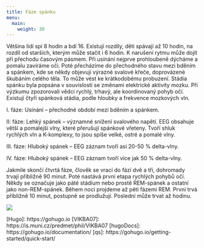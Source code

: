 ```yaml
---
title: Fáze spánku
menu:
  main:
    weight: 30
---
```


<p id="zdroj1">
</p>
<p id="zdroj2">
Většina lidí spí 8 hodin a bdí 16. Existují rozdíly, děti spávají až 10 hodin, na rozdíl od starších, kterým může stačit i 6 hodin. K narušení rytmu může dojít při přechodu časovým pásmem.
Při usínání nejprve prohloubeně dýcháme a pomalu zavíráme oči. Poté přecházíme do přechodného stavu mezi bděním a spánkem, kde se někdy objevují výrazné svalové křeče, doprovázené škubáním celého těla. To může vést ke krátkodobému probuzení. Stádia spánku byla popsána v souvislosti se změnami elektrické aktivity mozku. Při výzkumu zpozorovali vědci rychlý, trhavý, ale koordinovaný pohyb očí. Existují čtyři spánková stádia, podle hloubky a frekvence mozkových vln. 
<p>I. fáze: Usínání – přechodné období mezi bděním a spánkem.</p>
<p>II: fáze: Lehký spánek – významné snížení svalového napětí. EEG obsahuje větší a pomalejší vlny, které přerušují spánkové vřeteny. Tvoří shluk rychlých vln a K-komplexy, to jsou spíše velké, ostré a pomalé vlny.</p>
<p>III. fáze: Hluboký spánek – EEG záznam tvoří asi 20-50 % delta-vlny.</p>
<p>IV. fáze: Hluboký spánek – EEG záznam tvoří více jak 50 % delta-vlny.</p>
<p>Jakmile skončí čtvrtá fáze, člověk se vrací do fází dvě a tři, dohromady trvají přibližně 90 minut. Poté nastává první etapa rychlých pohybů očí. Někdy se označuje jako páté stádium nebo prostě REM-spánek a ostatní jako non-REM-spánek. Během noci projdeme až pěti fázemi REM. První trvá přibližně 10 minut, postupně se prodlužují. Poslední může trvat až hodinu.</p>

</p>
<p id="zdroj3"> 

</p>
<p id="zdroj4"> 

</p>

<p id="zdroj5"> 

</p>

<p id="zdroj6"> 

</p>

<p id="zdroj7"> 

</p>

<p id="zdroj8"> 

</p>

<p id="zdroj9"> 


</p>
<img src="http://lepsispanok.sk/assets/img/ospanku/graf.png">
<p>
[Hugo]: https://gohugo.io
[VIKBA07]: https://is.muni.cz/predmet/phil/VIKBA07
[hugoDocs]: https://gohugo.io/documentation/
[qs]: https://gohugo.io/getting-started/quick-start/
</p>